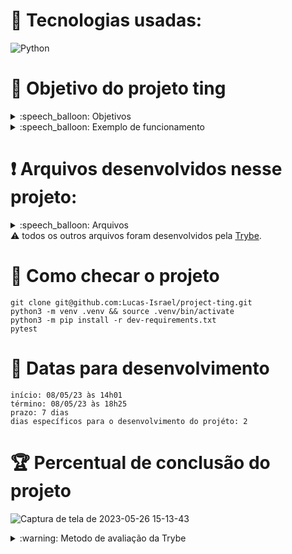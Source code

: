 # :toolbox: Tecnologias usadas:

![Python](https://img.shields.io/badge/python-3670A0?style=for-the-badge&logo=python&logoColor=ffdd54)

# :open_book: Objetivo do projeto ting

<details>
  <summary>:speech_balloon: Objetivos</summary>

  ```
  1. Implementar um programa que simule um algoritmo de indexação de documentos similar ao do Google. 
  2. O programa é ser capaz de identificar ocorrências de termos em arquivos TXT.
  3. Habilidades exercitadas:
    3.1 Manipular Pilhas.
    3.2 Manipular Deque.
    3.3 Manipular Nó & Listas Ligadas.
    3.4 Manipular Listas Duplamente Ligadas.
  ```
</details>

<details>
  <summary>:speech_balloon: Exemplo de funcionamento</summary>
  
![Captura de tela de 2023-05-26 15-08-32](https://github.com/Lucas-Israel/project-ting/assets/104790267/0546a49c-6996-42b1-ad24-9b7bf6f5959a)
  
###### obs: O projeto foi requirido que a função process exiba no terminal os elementos.
  
</details>

# :heavy_exclamation_mark: Arquivos desenvolvidos nesse projeto:

<details>
  <summary>:speech_balloon: Arquivos</summary>

  ```
  tests/
    priority_queue/
      test_priority_queue.py
  
  ting_file_management/
    file_management.py
    file_process.py
    queue.py

  ting_word_searches/
    word_search.py
  ```
</details

#### :warning: todos os outros arquivos foram desenvolvidos pela [Trybe](https://www.betrybe.com).

# :thinking: Como checar o projeto

```
git clone git@github.com:Lucas-Israel/project-ting.git
python3 -m venv .venv && source .venv/bin/activate
python3 -m pip install -r dev-requirements.txt
pytest
```

# :calendar: Datas para desenvolvimento

```
início: 08/05/23 às 14h01
término: 08/05/23 às 18h25
prazo: 7 dias
dias específicos para o desenvolvimento do projéto: 2
```

# :trophy: Percentual de conclusão do projeto

![Captura de tela de 2023-05-26 15-13-43](https://github.com/Lucas-Israel/project-ting/assets/104790267/19784e5b-b3b6-4efd-b6ce-261548f74f42)

<details>
  <summary>:warning: Metodo de avaliação da Trybe</summary>
  
##### A escola de programação [Trybe](https://www.betrybe.com) utiliza um sistema de avaliação baseado na conclusão de requisitos em cada projeto, considerando a porcentagem de conclusão, com um mínimo de 80% dos requisitos obrigatórios, em um prazo regular de no máximo 7 dias, tendo dias específicos para o desenvolvimento do projeto que variam de acordo com a complexidade dele.

##### Não alcançando esse patamar mímino, o aluno entra em recuperação, tendo que entregar 90% dos requisitos obrigatórios mais os bonús, em outros 7 dias, caso o aluno falhe novamente ele é mudado de turma para refazer o conteúdo e projeto, caso falhe após mudar de turma, no mesmo conteúdo/projeto, o aluno é removido do curso.
  
</details>
